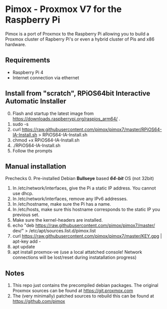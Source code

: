 Pimox - Proxmox V7 for the Raspberry Pi
===

Pimox is a port of Proxmox to the Raspberry Pi allowing you to build a Proxmox cluster of Rapberry Pi's or even a hybrid cluster of Pis and x86 hardware.

Requirements
---
* Raspberry Pi 4
* Internet connection via ethernet

Install from "scratch", RPiOS64bit Interactive Automatic Installer
---
0. Flash and startup the latest image from https://downloads.raspberrypi.org/raspios_arm64/ .
1. sudo -s
2. curl https://raw.githubusercontent.com/pimox/pimox7/master/RPiOS64-IA-Install.sh > RPiOS64-IA-Install.sh
3. chmod +x RPiOS64-IA-Install.sh
4. ./RPiOS64-IA-Install.sh
5. Follow the prompts

Manual installation
---
Prechecks
0. Pre-installed Debian __Bullseye__ based  ___64-bit___ OS (not 32bit)
1. In /etc/network/interfaces, give the Pi a static IP address. You cannot use dhcp.
2. In /etc/network/interfaces, remove any IPv6 addresses.
3. In /etc/hostname, make sure the Pi has a name.
4. In /etc/hosts, make sure this hostname corresponds to the static IP you previous set.
5. Make sure the kernel-headers are installed.
6. echo "deb https://raw.githubusercontent.com/pimox/pimox7/master/ dev/" > /etc/apt/sources.list.d/pimox.list
7. curl https://raw.githubusercontent.com/pimox/pimox7/master/KEY.gpg |  apt-key add -
8. apt update
9. apt install proxmox-ve (use a local attatched console! Network connections will be lost/reset during instatallation progress)

Notes
---
1. This repo just contains the precompiled debian packages. The original Proxmox sources can be found at https://git.proxmox.com
2. The (very minimally) patched sources to rebuild this can be found at https://github.com/pimox
